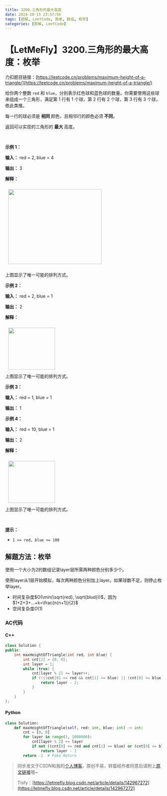 ```yaml
---
title: 3200.三角形的最大高度
date: 2024-10-15 23:57:56
tags: [题解, LeetCode, 简单, 数组, 枚举]
categories: [题解, LeetCode]
---
```


# 【LetMeFly】3200.三角形的最大高度：枚举

力扣题目链接：[https://leetcode.cn/problems/maximum-height-of-a-triangle/](https://leetcode.cn/problems/maximum-height-of-a-triangle/)

<p>给你两个整数 <code>red</code> 和 <code>blue</code>，分别表示红色球和蓝色球的数量。你需要使用这些球来组成一个三角形，满足第 1 行有 1 个球，第 2 行有 2 个球，第 3 行有 3 个球，依此类推。</p>

<p>每一行的球必须是 <strong>相同 </strong>颜色，且相邻行的颜色必须<strong> 不同</strong>。</p>

<p>返回可以实现的三角形的 <strong>最大 </strong>高度。</p>

<p>&nbsp;</p>

<p><strong class="example">示例 1：</strong></p>

<div class="example-block">
<p><strong>输入：</strong> <span class="example-io">red = 2, blue = 4</span></p>

<p><strong>输出：</strong> 3</p>

<p><strong>解释：</strong></p>

<p><img alt="" src="https://assets.leetcode.com/uploads/2024/06/16/brb.png" style="width: 300px; height: 240px; padding: 10px;" /></p>

<p>上图显示了唯一可能的排列方式。</p>
</div>

<p><strong class="example">示例 2：</strong></p>

<div class="example-block">
<p><strong>输入：</strong> <span class="example-io">red = 2, blue = 1</span></p>

<p><strong>输出：</strong> <span class="example-io">2</span></p>

<p><strong>解释：</strong></p>

<p><img alt="" src="https://assets.leetcode.com/uploads/2024/06/16/br.png" style="width: 150px; height: 135px; padding: 10px;" /><br />
上图显示了唯一可能的排列方式。</p>
</div>

<p><strong class="example">示例 3：</strong></p>

<div class="example-block">
<p><strong>输入：</strong> <span class="example-io">red = 1, blue = 1</span></p>

<p><strong>输出：</strong> <span class="example-io">1</span></p>
</div>

<p><strong class="example">示例 4：</strong></p>

<div class="example-block">
<p><strong>输入：</strong> <span class="example-io">red = 10, blue = 1</span></p>

<p><strong>输出：</strong> <span class="example-io">2</span></p>

<p><strong>解释：</strong></p>

<p><img alt="" src="https://assets.leetcode.com/uploads/2024/06/16/br.png" style="width: 150px; height: 135px; padding: 10px;" /><br />
上图显示了唯一可能的排列方式。</p>
</div>

<p>&nbsp;</p>

<p><strong>提示：</strong></p>

<ul>
	<li><code>1 &lt;= red, blue &lt;= 100</code></li>
</ul>


    
## 解题方法：枚举

使用一个大小为2的数组记录layer层所需两种颜色分别多少个。

使用layer从1层开始模拟，每次两种颜色分别加上layer。如果球数不足，则停止枚举layer。

+ 时间复杂度$O(\min(\sqrt{red}, \sqrt{blud}))$，因为$1+2+3+...+k=\frac{n(n+1)}{2}$
+ 空间复杂度$O(1)$

### AC代码

#### C++

```cpp
class Solution {
public:
    int maxHeightOfTriangle(int red, int blue) {
        int cnt[2] = {0, 0};
        int layer = 1;
        while (true) {
            cnt[layer % 2] += layer++;
            if (!((cnt[0] <= red && cnt[1] <= blue) || (cnt[0] <= blue && cnt[1] <= red))) {
                return layer - 2;
            }
        }
    }
};
```

#### Python

```python
class Solution:
    def maxHeightOfTriangle(self, red: int, blue: int) -> int:
        cnt = [0, 0]
        for layer in range(1, 1000000):
            cnt[layer % 2] += layer
            if not ((cnt[0] <= red and cnt[1] <= blue) or (cnt[0] <= blue and cnt[1] <= red)):
                return layer - 1
        return -1  # Fake Return
```

> 同步发文于CSDN和我的[个人博客](https://blog.letmefly.xyz/)，原创不易，转载经作者同意后请附上[原文链接](https://blog.letmefly.xyz/2024/10/15/LeetCode%203200.%E4%B8%89%E8%A7%92%E5%BD%A2%E7%9A%84%E6%9C%80%E5%A4%A7%E9%AB%98%E5%BA%A6/)哦~
>
> Tisfy：[https://letmefly.blog.csdn.net/article/details/142967272](https://letmefly.blog.csdn.net/article/details/142967272)
